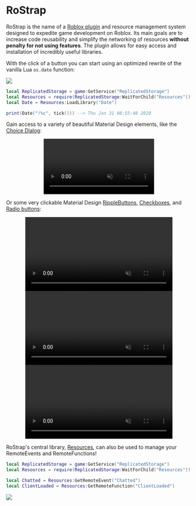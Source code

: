# RoStrap

RoStrap is the name of a [Roblox plugin](https://www.roblox.com/library/725884332/RoStrap) and resource management system designed to expedite game development on Roblox. Its main goals are to increase code reusability and simplify the networking of resources **without penalty for not using features**. The plugin allows for easy access and installation of incredibly useful libraries.

With the click of a button you can start using an optimized rewrite of the vanilla Lua `os.date` function:

![](https://user-images.githubusercontent.com/15217173/40766278-978e91b2-6474-11e8-8493-3a1f3faff660.png)

```lua
local ReplicatedStorage = game:GetService("ReplicatedStorage")
local Resources = require(ReplicatedStorage:WaitForChild("Resources"))
local Date = Resources:LoadLibrary("Date")

print(Date("!%c", tick())) --> Thu Jan 31 08:55:48 2020
```

Gain access to a variety of beautiful Material Design elements, like the [Choice Dialog](../Libraries/RoStrapUI/ChoiceDialog):

<div align="center">
	<video muted autoplay loop>
	<source src="assets/videos/ChoiceDialog.mp4" type="video/mp4">
	</source>
	</video>
</div>

Or some very clickable Material Design [RippleButtons](../Libraries/RoStrapUI/RippleButton), [Checkboxes](../Libraries/RoStrapUI/Checkbox), and [Radio buttons](../Libraries/RoStrapUI/Radio):

<div align="center">
	<video muted autoplay loop height=200>
		<source src="assets/videos/RippleButton.mp4" type="video/mp4">
		</source>
	</video>
	<video muted autoplay loop height=200>
		<source src="assets/videos/Checkboxes.mp4" type="video/mp4">
		</source>
	</video>
	<video muted autoplay loop height=200>
		<source src="assets/videos/RadioButtons.mp4" type="video/mp4">
		</source>
	</video>
</div>

RoStrap's central library, [Resources](../Resources), can also be used to manage your RemoteEvents and RemoteFunctions!

```lua
local ReplicatedStorage = game:GetService("ReplicatedStorage")
local Resources = require(ReplicatedStorage:WaitForChild("Resources"))

local Chatted = Resources:GetRemoteEvent("Chatted")
local ClientLoaded = Resources:GetRemoteFunction("ClientLoaded")
```
![](https://user-images.githubusercontent.com/15217173/38775951-d6bfbeee-404b-11e8-8396-9666a0b20b98.png)
